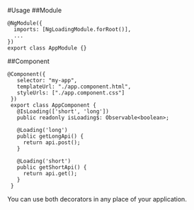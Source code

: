 #Usage
##Module
```
@NgModule({
  imports: [NgLoadingModule.forRoot()],
  ...
})
export class AppModule {}
```
##Component
```
@Component({
   selector: "my-app",
   templateUrl: "./app.component.html",
   styleUrls: ["./app.component.css"]
 })
 export class AppComponent {
   @IsLoading(['short', 'long'])
   public readonly isLoading$: Observable<boolean>;
  
   @Loading('long')
   public getLongApi() {
     return api.post();
   }
 
   @Loading('short')
   public getShortApi() {
     return api.get();
   }
 }
```
You can use both decorators in any place of your application.
